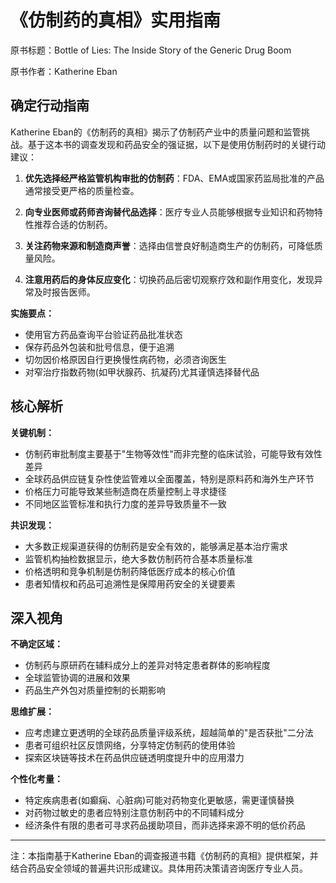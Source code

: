 # 《仿制药的真相》实用指南

原书标题：Bottle of Lies: The Inside Story of the Generic Drug Boom

原书作者：Katherine Eban

## 确定行动指南

Katherine Eban的《仿制药的真相》揭示了仿制药产业中的质量问题和监管挑战。基于这本书的调查发现和药品安全的强证据，以下是使用仿制药时的关键行动建议：

1. **优先选择经严格监管机构审批的仿制药**：FDA、EMA或国家药监局批准的产品通常接受更严格的质量检查。
   
2. **向专业医师或药师咨询替代品选择**：医疗专业人员能够根据专业知识和药物特性推荐合适的仿制药。
   
3. **关注药物来源和制造商声誉**：选择由信誉良好制造商生产的仿制药，可降低质量风险。
   
4. **注意用药后的身体反应变化**：切换药品后密切观察疗效和副作用变化，发现异常及时报告医师。

**实施要点：**
- 使用官方药品查询平台验证药品批准状态
- 保存药品外包装和批号信息，便于追溯
- 切勿因价格原因自行更换慢性病药物，必须咨询医生
- 对窄治疗指数药物(如甲状腺药、抗凝药)尤其谨慎选择替代品

## 核心解析

**关键机制：**
- 仿制药审批制度主要基于"生物等效性"而非完整的临床试验，可能导致有效性差异
- 全球药品供应链复杂性使监管难以全面覆盖，特别是原料药和海外生产环节
- 价格压力可能导致某些制造商在质量控制上寻求捷径
- 不同地区监管标准和执行力度的差异导致质量不一致

**共识发现：**
- 大多数正规渠道获得的仿制药是安全有效的，能够满足基本治疗需求
- 监管机构抽检数据显示，绝大多数仿制药符合基本质量标准
- 价格透明和竞争机制是仿制药降低医疗成本的核心价值
- 患者知情权和药品可追溯性是保障用药安全的关键要素

## 深入视角

**不确定区域：**
- 仿制药与原研药在辅料成分上的差异对特定患者群体的影响程度
- 全球监管协调的进展和效果
- 药品生产外包对质量控制的长期影响

**思维扩展：**
- 应考虑建立更透明的全球药品质量评级系统，超越简单的"是否获批"二分法
- 患者可组织社区反馈网络，分享特定仿制药的使用体验
- 探索区块链等技术在药品供应链透明度提升中的应用潜力

**个性化考量：**
- 特定疾病患者(如癫痫、心脏病)可能对药物变化更敏感，需更谨慎替换
- 对药物过敏史的患者应特别注意仿制药中的不同辅料成分
- 经济条件有限的患者可寻求药品援助项目，而非选择来源不明的低价药品

---

注：本指南基于Katherine Eban的调查报道书籍《仿制药的真相》提供框架，并结合药品安全领域的普遍共识形成建议。具体用药决策请咨询医疗专业人员。